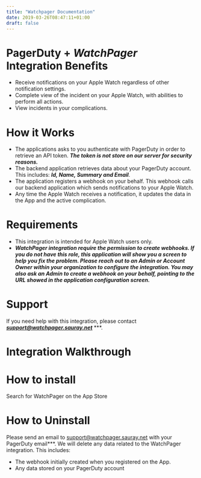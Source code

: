 ```yaml
---
title: "Watchpager Documentation"
date: 2019-03-26T08:47:11+01:00
draft: false
---
```


# PagerDuty + ***WatchPager*** Integration Benefits

* Receive notifications on your Apple Watch regardless of other notification settings.
* Complete view of the incident on your Apple Watch, with abilities to perform all actions.
* View incidents in your complications.

# How it Works
* The applications asks to you authenticate with PagerDuty in order to retrieve an API token. ***The token is not store on our server for security reasons.***
* The backend application retrieves data about your PagerDuty account. This includes: ***Id, Name, Summary and Email***.
* The application registers a webhook on your behalf. This webhook calls our backend application which sends notifications to your Apple Watch. 
* Any time the Apple Watch receives a notification, it updates the data in the App and the active complication.

# Requirements
* This integration is intended for Apple Watch users only.
* ***WatchPager integration require the permission to create webhooks. If you do not have this role, this application will show you a screen to help you fix the problem. Please reach out to an Admin or Account Owner within your organization to configure the integration. You may also ask an Admin to create a webhook on your behalf, pointing to the URL showed in the application configuration screen.***

# Support
If you need help with this integration, please contact ***support@watchpager.sauray.net*** ***.

# Integration Walkthrough

# How to install
Search for WatchPager on the App Store
# How to Uninstall
Please send an email to support@watchpager.sauray.net with your PagerDuty email***. We will delete any data related to the WatchPager integration. This includes:
* The webhook initially created when you registered on the App.
* Any data stored on your PagerDuty account
